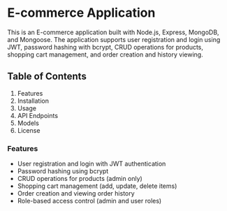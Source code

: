 #	E-commerce Application
This is an E-commerce application built with Node.js, Express, MongoDB, and Mongoose. The application supports user registration and login using JWT, password hashing with bcrypt, CRUD operations for products, shopping cart management, and order creation and history viewing.

##	Table of Contents
1.	Features
2.	Installation
3.	Usage
4.	API Endpoints
5.	Models
6.	License

###	Features
-	User registration and login with JWT authentication
-	Password hashing using bcrypt
-	CRUD operations for products (admin only)
-	Shopping cart management (add, update, delete items)
-	Order creation and viewing order history
-	Role-based access control (admin and user roles)